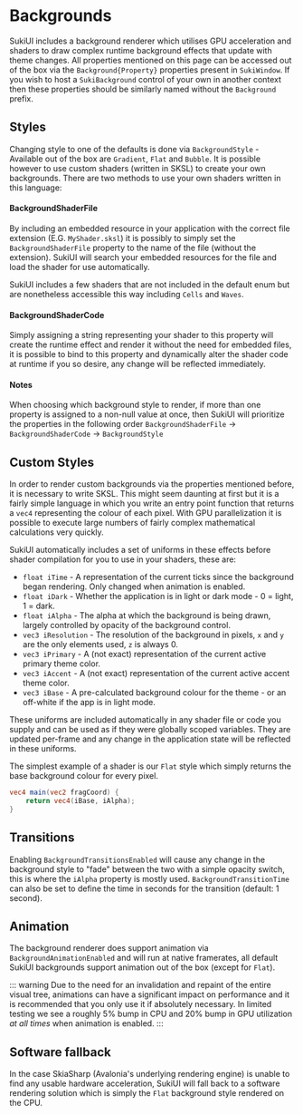 # Backgrounds

SukiUI includes a background renderer which utilises GPU acceleration and shaders to draw complex runtime background effects that update with theme changes. All properties mentioned on this page can be accessed out of the box via the `Background{Property}` properties present in `SukiWindow`. If you wish to host a `SukiBackground` control of your own in another context then these properties should be similarly named without the `Background` prefix.

## Styles

Changing style to one of the defaults is done via `BackgroundStyle` - Available out of the box are `Gradient`, `Flat` and `Bubble`. It is possible however to use custom shaders (written in SKSL) to create your own backgrounds. There are two methods to use your own shaders written in this language:

#### BackgroundShaderFile
By including an embedded resource in your application with the correct file extension (E.G. `MyShader.sksl`) it is possibly to simply set the `BackgroundShaderFile` property to the name of the file (without the extension). SukiUI will search your embedded resources for the file and load the shader for use automatically.

SukiUI includes a few shaders that are not included in the default enum but are nonetheless accessible this way including `Cells` and `Waves`.

#### BackgroundShaderCode
Simply assigning a string representing your shader to this property will create the runtime effect and render it without the need for embedded files, it is possible to bind to this property and dynamically alter the shader code at runtime if you so desire, any change will be reflected immediately.

#### Notes
When choosing which background style to render, if more than one property is assigned to a non-null value at once, then SukiUI will prioritize the properties in the following order `BackgroundShaderFile` -> `BackgroundShaderCode` -> `BackgroundStyle`

## Custom Styles

In order to render custom backgrounds via the properties mentioned before, it is necessary to write SKSL. This might seem daunting at first but it is a fairly simple language in which you write an entry point function that returns a `vec4` representing the colour of each pixel. With GPU parallelization it is possible to execute large numbers of fairly complex mathematical calculations very quickly.

SukiUI automatically includes a set of uniforms in these effects before shader compilation for you to use in your shaders, these are:

- `float iTime` - A representation of the current ticks since the background began rendering. Only changed when animation is enabled.
- `float iDark` - Whether the application is in light or dark mode - 0 = light, 1 = dark.
- `float iAlpha` - The alpha at which the background is being drawn, largely controlled by opacity of the background control.
- `vec3 iResolution` - The resolution of the background in pixels, `x` and `y` are the only elements used, `z` is always 0.
- `vec3 iPrimary` - A (not exact) representation of the current active primary theme color.
- `vec3 iAccent` - A (not exact) representation of the current active accent theme color.
- `vec3 iBase` - A pre-calculated background colour for the theme - or an off-white if the app is in light mode.

These uniforms are included automatically in any shader file or code you supply and can be used as if they were globally scoped variables. They are updated per-frame and any change in the application state will be reflected in these uniforms.

The simplest example of a shader is our `Flat` style which simply returns the base background colour for every pixel.

```glsl
vec4 main(vec2 fragCoord) {
    return vec4(iBase, iAlpha);
}
```

## Transitions

Enabling `BackgroundTransitionsEnabled` will cause any change in the background style to "fade" between the two with a simple opacity switch, this is where the `iAlpha` property is mostly used. `BackgroundTransitionTime` can also be set to define the time in seconds for the transition (default: 1 second).

## Animation

The background renderer does support animation via `BackgroundAnimationEnabled` and will run at native framerates, all default SukiUI backgrounds support animation out of the box (except for `Flat`).

::: warning
Due to the need for an invalidation and repaint of the entire visual tree, animations can have a significant impact on performance and it is recommended that you only use it if absolutely necessary. In limited testing we see a roughly 5% bump in CPU and 20% bump in GPU utilization _at all times_ when animation is enabled.
:::

## Software fallback

In the case SkiaSharp (Avalonia's underlying rendering engine) is unable to find any usable hardware acceleration, SukiUI will fall back to a software rendering solution which is simply the `Flat` background style rendered on the CPU.